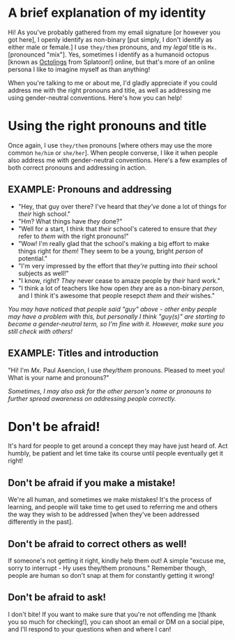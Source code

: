 # A brief explanation of my identity
Hi! As you've probably gathered from my email signature [or however you got here], I openly identify as non-binary [put simply, I don't identify as either male or female.] I use `they/them` pronouns, and my *legal* title is `Mx.` [pronounced "mix"]. Yes, sometimes I identify as a humanoid octopus [known as [Octolings](https://splatoonwiki.org/wiki/Octoling_(playable)) from Splatoon!] online, but that's more of an online persona I like to imagine myself as than anything!

When you're talking to me or about me, I'd gladly appreciate if you could address me with the right pronouns and title, as well as addressing me using gender-neutral conventions. Here's how you can help!

# Using the right pronouns and title
Once again, I use `they/them` pronouns [where others may use the more common `he/him` or `she/her`]. When people converse, I like it when people also address me with gender-neutral conventions. Here's a few examples of both correct pronouns and addressing in action.

## EXAMPLE: Pronouns and addressing
- "Hey, that guy over there? I've heard that *they've* done a lot of things for *their* high school."
- "Hm? What things have *they* done?"
- "Well for a start, I think that *their* school's catered to ensure that *they* refer to *them* with the right pronouns!"
- "Wow! I'm really glad that the school's making a big effort to make things right for *them*! They seem to be a young, bright *person* of potential."
- "I'm very impressed by the effort that *they're* putting into *their* school subjects as well!"
- "I know, right? *They* never cease to amaze people by *their* hard work."
- "I think a lot of teachers like how open *they* are as a non-binary *person*, and I think it's awesome that people resepct *them* and *their* wishes."

*You may have noticed that people said "guy" above - other enby people may have a problem with this, but personally I think "guy(s)" are starting to become a gender-neutral term, so I'm fine with it. However, make sure you still check with others!*

## EXAMPLE: Titles and introduction
"Hi! I'm *Mx.* Paul Asencion, I use *they/them* pronouns. Pleased to meet you! What is your name and pronouns?"

*Sometimes, I may also ask for the other person's name or pronouns to further spread awareness on addressing people correctly.*

# Don't be afraid!
It's hard for people to get around a concept they may have just heard of. Act humbly, be patient and let time take its course until people eventually get it right!
## Don't be afraid if you make a mistake!
We're all human, and sometimes we make mistakes! It's the process of learning, and people will take time to get used to referring me and others the way they wish to be addressed [when they've been addressed differently in the past].

## Don't be afraid to correct others as well!
If someone's not getting it right, kindly help them out! A simple "excuse me, sorry to interrupt - Hy uses they/them pronouns." Remember though, people are human so don't snap at them for constantly getting it wrong!

## Don't be afraid to ask!
I don't bite! If you want to make sure that you're not offending me [thank you so much for checking!], you can shoot an email or DM on a social pipe, and I'll respond to your questions when and where I can!
